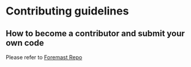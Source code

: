 # Contributing guidelines

## How to become a contributor and submit your own code

Please refer to [Foremast Repo](https://github.com/intuit/foremast/blob/master/CONTRIBUTING.md)
